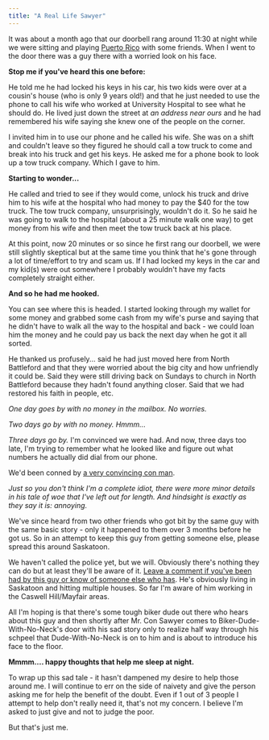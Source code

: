 ```yaml
---
title: "A Real Life Sawyer"
---
```

<p>It was about a month ago that our doorbell rang around 11:30 at night while we were sitting and playing <a href="https://en.wikipedia.org/wiki/Puerto_Rico_(board_game)">Puerto Rico</a> with some friends.  When I went to the door there was a guy there with a worried look on his face.</p>
<p><strong>Stop me if you've heard this one before:</strong></p>
<p>He told me he had locked his keys in his car, his two kids were over at a cousin's house (who is only 9 years old!) and that he just needed to use the phone to call his wife who worked at University Hospital to see what he should do.  He lived just down the street at <em>an address near ours</em> and he had remembered his wife saying she knew one of the people on the corner.</p>
<p>I invited him in to use our phone and he called his wife.  She was on a shift and couldn't leave so they figured he should call a tow truck to come and break into his truck and get his keys.  He asked me for a phone book to look up a tow truck company.  Which I gave to him.</p>
<p><strong>Starting to wonder...</strong></p>
<p>He called and tried to see if they would come, unlock his truck and drive him to his wife at the hospital who had money to pay the $40 for the tow truck.  The tow truck company, unsurprisingly, wouldn't do it.  So he said he was going to walk to the hospital (about a 25 minute walk one way) to get money from his wife and then meet the tow truck back at his place.</p>
<p>At this point, now 20 minutes or so since he first rang our doorbell, we were still slightly skeptical but at the same time you think that he's gone through a lot of time/effort to try and scam us.  If I had locked my keys in the car and my kid(s) were out somewhere I probably wouldn't have my facts completely straight either.</p>
<p><strong>And so he had me hooked.</strong></p>
<p>You can see where this is headed.  I started looking through my wallet for some money and grabbed some cash from my wife's purse and saying that he didn't have to walk all the way to the hospital and back - we could loan him the money and he could pay us back the next day when he got it all sorted.</p>
<p>He thanked us profusely... said he had just moved here from North Battleford and that they were worried about the big city and how unfriendly it could be.  Said they were still driving back on Sundays to church in North Battleford because they hadn't found anything closer.  Said that we had restored his faith in people, etc.</p>
<p><em>One day goes by with no money in the mailbox.  No worries.</em></p>
<p><em>Two days go by with no money.  Hmmm...</em></p>
<p><em>Three days go by.</em>  I'm convinced we were had.  And now, three days too late, I'm trying to remember what he looked like and figure out what numbers he actually did dial from our phone.</p>
<p>We'd been conned by <a href="https://en.wikipedia.org/wiki/The_Long_Con">a very convincing con man</a>.</p>
<p><em>Just so you don't think I'm a complete idiot, there were more minor details in his tale of woe that I've left out for length.  And hindsight is exactly as they say it is: annoying.</em></p>
<p>We've since heard from two other friends who got bit by the same guy with the same basic story - only it happened to them over 3 months before he got us.  So in an attempt to keep this guy from getting someone else, please spread this around Saskatoon.</p>
<p>We haven't called the police yet, but we will.  Obviously there's nothing they can do but at least they'll be aware of it.  <a href="https://chrisenns.com/2010/02/18/a-real-life-sawyer/#respond">Leave a comment if you've been had by this guy or know of someone else who has</a>.  He's obviously living in Saskatoon and hitting multiple houses.  So far I'm aware of him working in the Caswell Hill/Mayfair areas.</p>
<p>All I'm hoping is that there's some tough biker dude out there who hears about this guy and then shortly after Mr. Con Sawyer comes to Biker-Dude-With-No-Neck's door with his sad story only to realize half way through his schpeel that Dude-With-No-Neck is on to him and is about to introduce his face to the floor.</p>
<p><strong>Mmmm.... happy thoughts that help me sleep at night.</strong></p>
<p>To wrap up this sad tale - it hasn't dampened my desire to help those around me.  I will continue to err on the side of naivety and give the person asking me for help the benefit of the doubt.  Even if 1 out of 3 people I attempt to help don't really need it, that's not my concern.  I believe I'm asked to just give and not to judge the poor.</p>
<p>But that's just me.</p>
